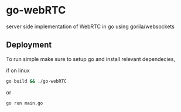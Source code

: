 # go-webRTC
server side implementation of WebRTC in go using gorila/websockets



## Deployment

To run simple make sure to setup go and install relevant dependecies,

if on linux

```bash
go build && ./go-webRTC  
```

or

```bash
go run main.go
```


